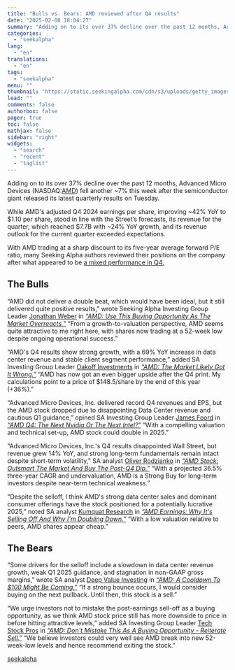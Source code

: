 ```yaml
---
title: "Bulls vs. Bears: AMD reviewed after Q4 results"
date: "2025-02-08 18:04:27"
summary: "Adding on to its over 37% decline over the past 12 months, Advanced Micro Devices (NASDAQ:AMD) fell another ~7% this week after the semiconductor giant released its latest quarterly results on Tuesday. While AMD's adjusted Q4 2024 earnings per share, improving ~42% YoY to $1.10 per share, stood in line..."
categories:
  - "seekalpha"
lang:
  - "en"
translations:
  - "en"
tags:
  - "seekalpha"
menu: ""
thumbnail: "https://static.seekingalpha.com/cdn/s3/uploads/getty_images/1396526537/image_1396526537.jpg"
lead: ""
comments: false
authorbox: false
pager: true
toc: false
mathjax: false
sidebar: "right"
widgets:
  - "search"
  - "recent"
  - "taglist"
---
```


Adding on to its over 37% decline over the past 12 months, Advanced Micro Devices (NASDAQ:[AMD](https://seekingalpha.com/symbol/AMD "Advanced Micro Devices, Inc.")) fell another ~7% this week after the semiconductor giant released its latest quarterly results on Tuesday.

While AMD's adjusted Q4 2024 earnings per share, improving ~42% YoY to $1.10 per share, stood in line with the Street’s forecasts, its revenue for the quarter, which reached $7.7B with ~24% YoY growth, and its revenue outlook for the current quarter exceeded expectations.

With AMD trading at a sharp discount to its five-year average forward P/E ratio, many Seeking Alpha authors reviewed their positions on the company after what appeared to be [a mixed performance in Q4.](https://seekingalpha.com/news/4403178-amd-reports-record-q4-revenue-continues-to-gain-market-share)

The Bulls
---------

“AMD did not deliver a double beat, which would have been ideal, but it still delivered quite positive results,” wrote Seeking Alpha Investing Group Leader [Jonathan Weber](https://seekingalpha.com/author/jonathan-weber) in *[“AMD: Use This Buying Opportunity As The Market Overreacts.”](https://seekingalpha.com/article/4754852-amd-use-this-buying-opportunity-as-the-market-overreacts)*  “From a growth-to-valuation perspective, AMD seems quite attractive to me right here, with shares now trading at a 52-week low despite ongoing operational success.”

“AMD's Q4 results show strong growth, with a 69% YoY increase in data center revenue and stable client segment performance,” added SA Investing Group Leader [Oakoff Investments](https://seekingalpha.com/author/oakoff-investments) in *[“AMD: The Market Likely Got It Wrong.”](https://seekingalpha.com/article/4755013-amd-the-market-likely-got-it-wrong)*  “AMD has now got an even bigger upside after the Q4 print. My calculations point to a price of $148.5/share by the end of this year (+36%).”

“Advanced Micro Devices, Inc. delivered record Q4 revenues and EPS, but the AMD stock dropped due to disappointing Data Center revenue and cautious Q1 guidance,” opined SA Investing Group Leader [James Foord](https://seekingalpha.com/author/james-foord) in *[“AMD Q4: The Next Nvidia Or The Next Intel?”](https://seekingalpha.com/article/4755082-amd-q4-next-nvidia-or-the-next-intel)* “With a compelling valuation and technical set-up, AMD stock could double in 2025.”

“Advanced Micro Devices, Inc.'s Q4 results disappointed Wall Street, but revenue grew 14% YoY, and strong long-term fundamentals remain intact despite short-term volatility,” SA analyst [Oliver Rodzianko](https://seekingalpha.com/author/oliver-rodzianko) in *[“AMD Stock: Outsmart The Market And Buy The Post-Q4 Dip.”](https://seekingalpha.com/article/4755653-amd-stock-outsmart-the-market-and-buy-the-post-q4-dip)* “With a projected 36.5% three-year CAGR and undervaluation, AMD is a Strong Buy for long-term investors despite near-term technical weakness.”

“Despite the selloff, I think AMD's strong data center sales and dominant consumer offerings have the stock positioned for a potentially lucrative 2025,” noted SA analyst [Kumquat Research](https://seekingalpha.com/author/kumquat-research) in *[“AMD Earnings: Why It's Selling Off And Why I'm Doubling Down.”](https://seekingalpha.com/article/4755751-amd-earnings-why-its-selling-off-and-why-im-doubling-down)* “With a low valuation relative to peers, AMD shares appear cheap.”

The Bears
---------

“Some drivers for the selloff include a slowdown in data center revenue growth, weak Q1 2025 guidance, and stagnation in non-GAAP gross margins,” wrote SA analyst [Deep Value Investing](https://seekingalpha.com/author/deep-value-investing) in *[“AMD: A Cooldown To $100 Might Be Coming.”](https://seekingalpha.com/article/4755109-amd-a-cooldown-to-100-might-be-coming)* “If a strong bounce occurs, I would consider buying on the next pullback. Until then, this stock is a sell.”

“We urge investors not to mistake the post-earnings sell-off as a buying opportunity, as we think AMD stock price still has more downside to price in before hitting attractive levels,” added SA Investing Group Leader [Tech Stock Pros](https://seekingalpha.com/author/tech-stock-pros) in *[“AMD: Don't Mistake This As A Buying Opportunity - Reiterate Sell.”](https://seekingalpha.com/article/4756045-amd-dont-mistake-this-as-buying-opportunity-reiterate-sell)* “We believe investors could very well see AMD break into new 52-week-low levels and hence recommend exiting the stock.”

[seekalpha](https://seekingalpha.com/news/4405375-amd-reviewed-bulls-bears-q4-results)
